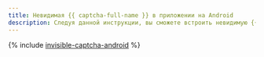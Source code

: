 ```yaml
---
title: Невидимая {{ captcha-full-name }} в приложении на Android
description: Следуя данной инструкции, вы сможете встроить невидимую {{ captcha-name }} в приложение на Android.
---
```


{% include [invisible-captcha-android](../../../../_tutorials/security/invisible-captcha-android.md) %}